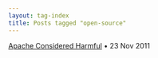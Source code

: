 ```yaml
---
layout: tag-index
title: Posts tagged "open-source"
---
```

<dl>
  <dt>
    <a href="/2011/11/23/apache-considered-harmful/">Apache Considered Harmful</a>
    <span class="post-date">&bull; 23 Nov 2011</span>
  </dt>
